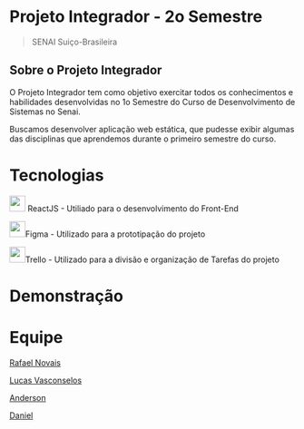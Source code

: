 # Projeto Integrador - 2o Semestre
>SENAI Suiço-Brasileira

## Sobre o Projeto Integrador

O Projeto Integrador tem como objetivo exercitar todos os conhecimentos e habilidades desenvolvidas no 1o Semestre do Curso de Desenvolvimento de Sistemas no Senai.

Buscamos desenvolver aplicação web estática, que pudesse exibir algumas das disciplinas que aprendemos durante o primeiro semestre do curso.

# Tecnologias
<img src="https://img.icons8.com/plasticine/100/react.png" width="28"> ReactJS - Utiliado para o desenvolvimento do Front-End

<img src="https://img.icons8.com/color/48/figma--v1.png" width="28">Figma - Utilizado para a prototipação do projeto

<img src="https://img.icons8.com/color/48/trello.png" width="28">Trello - Utilizado para a divisão e organização de Tarefas do projeto

# Demonstração

# Equipe
[Rafael Novais](https://github.com/oN0V41S)

[Lucas Vasconselos](https://github.com/oN0V41S)

[Anderson](https://github.com/oN0V41S)

[Daniel](https://github.com/oN0V41S)


